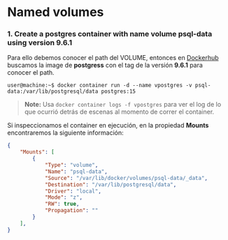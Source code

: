 # Named volumes

### **1. Create a postgres container with name volume psql-data using version 9.6.1**

Para ello debemos conocer el path del VOLUME, entonces en [Dockerhub](https://hub.docker.com/) buscamos la image de **postgress** con el tag de la versión **9.6.1** para conocer el path.

~~~shell
user@machine:~$ docker container run -d --name vpostgres -v psql-data:/var/lib/postgresql/data postgres:15
~~~

>**Note:** Usa ``` docker container logs -f vpostgres ``` para ver el log de lo que ocurrió detrás de escenas al momento de correr el container.

Si inspeccionamos el container en ejecución, en la propiedad **Mounts** encontraremos la siguiente información:

~~~json
{
    "Mounts": [
        {
            "Type": "volume",
            "Name": "psql-data",
            "Source": "/var/lib/docker/volumes/psql-data/_data",
            "Destination": "/var/lib/postgresql/data",
            "Driver": "local",
            "Mode": "z",
            "RW": true,
            "Propagation": ""
        }
    ],
}
~~~